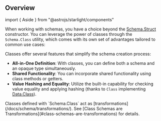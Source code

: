 ## Overview

import { Aside } from "@astrojs/starlight/components"

When working with schemas, you have a choice beyond the [Schema.Struct](/docs/schema/basic-usage/#structs) constructor.
You can leverage the power of classes through the `Schema.Class` utility, which comes with its own set of advantages tailored to common use cases:

Classes offer several features that simplify the schema creation process:

- **All-in-One Definition**: With classes, you can define both a schema and an opaque type simultaneously.
- **Shared Functionality**: You can incorporate shared functionality using class methods or getters.
- **Value Hashing and Equality**: Utilize the built-in capability for checking value equality and applying hashing (thanks to `Class` implementing [Data.Class](/docs/data-types/data/#class)).

<Aside type="caution" title="Class Schemas Are Transformations">
  Classes defined with `Schema.Class` act as
  [transformations](/docs/schema/transformations/). See [Class Schemas are
  Transformations](#class-schemas-are-transformations) for details.
</Aside>
